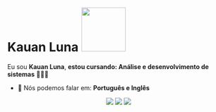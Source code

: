 # Kauan Luna <img src="https://www.gifsanimes.com/data/media/1555/spider-man-image-animee-0008.gif" width="100px">

Eu sou <strong>Kauan Luna</strong>, <strong>estou cursando: Análise e desenvolvimento de sistemas</strong> 👨🏻‍💻 

- 📣 Nós podemos falar em: <strong>Português e Inglês</strong>

<div align="center">

  <a href="#" alt="Gmail">
    <img src="https://img.shields.io/badge/-Gmail-FF0000?style=flat-square&labelColor=FF0000&logo=gmail&logoColor=white&link=LINK-DO-SEU-EMAIL"/></a>

  <a href="#" alt="Linkedin">
    <img src="https://img.shields.io/badge/-Linkedin-0e76a8?style=flat-square&logo=Linkedin&logoColor=white&link=LINK-DO-SEU-LINKEDIN" /></a>

  <a href="#" alt="Instagram">
    <img src="https://img.shields.io/badge/-Instagram-DF0174?style=flat-square&labelColor=DF0174&logo=instagram&logoColor=white&link=LINK-DO-SEU-INSTAGRAM"/></a>

</div>

